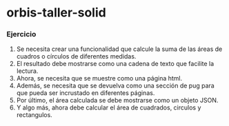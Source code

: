 # orbis-taller-solid
### Ejercicio
1. Se necesita crear una funcionalidad que calcule la suma de las áreas de cuadros o círculos de diferentes medidas. 
2. El resultado debe mostrarse como una cadena de texto que facilite la lectura.
3. Ahora,  se necesita que se muestre como una página html.
4. Además, se necesita que se devuelva como una sección de pug para que pueda ser incrustado en diferentes páginas.
5. Por último, el área calculada se debe mostrarse como un objeto JSON.
6. Y algo más, ahora debe calcular el área de cuadrados, circulos y rectangulos.
